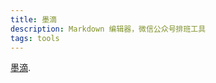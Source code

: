 ```yaml
---
title: 墨滴
description: Markdown 编辑器，微信公众号排班工具
tags: tools
---
```


[墨滴](https://product.mdnice.com/).